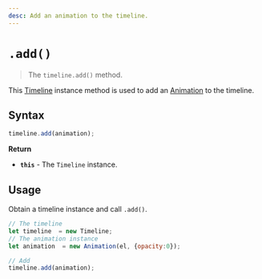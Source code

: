 ```yaml
---
desc: Add an animation to the timeline.
---
```

# `.add()`

> The `timeline.add()` method.

This [Timeline](..) instance method is used to add an [Animation](../Animation) to the timeline.

## Syntax

```js
timeline.add(animation);
```

**Return**

+ **`this`** - The `Timeline` instance.

## Usage

Obtain a timeline instance and call `.add()`.

```js
// The timeline
let timeline  = new Timeline;
// The animation instance
let animation  = new Animation(el, {opacity:0});

// Add
timeline.add(animation);
```
